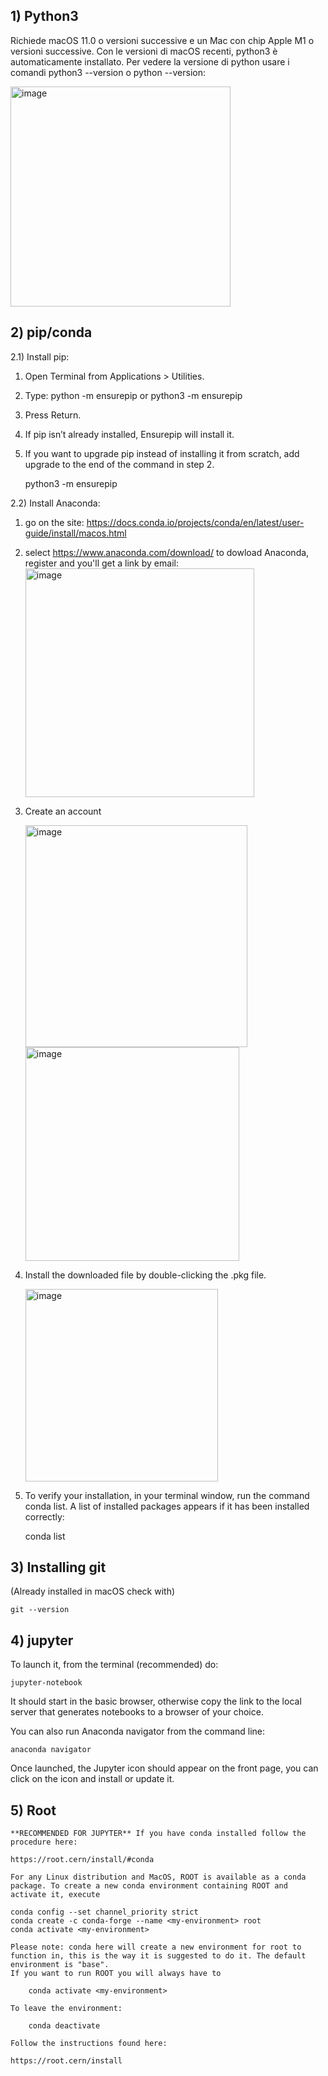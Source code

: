 ## 1) Python3

Richiede macOS 11.0 o versioni successive e un Mac con chip Apple M1 o versioni successive.
Con le versioni di macOS recenti, python3 è automaticamente installato. 
Per vedere la versione di python usare i comandi python3 --version o python --version:

<img width="352" alt="image" src="https://github.com/user-attachments/assets/84b75873-ed4c-488d-99f3-0286dedc22af">


## 2) pip/conda

2.1) Install pip:
1) Open Terminal from Applications > Utilities. 
2) Type: python -m ensurepip or python3 -m ensurepip
3) Press Return.
4) If pip isn’t already installed, Ensurepip will install it.
5) If you want to upgrade pip instead of installing it from scratch, add upgrade to the end of the command in step 2.
    
    python3 -m ensurepip

2.2) Install Anaconda: 
1)    go on the site: https://docs.conda.io/projects/conda/en/latest/user-guide/install/macos.html
2) select https://www.anaconda.com/download/ to dowload Anaconda, register and you'll get a link by email:
   <img width="366" alt="image" src="https://github.com/user-attachments/assets/201ab284-0b61-4540-8778-25b5045415a1">
   
3) Create an account
   
    <img width="355" alt="image" src="https://github.com/user-attachments/assets/28b11169-01d3-4aae-8202-2f59145cf7b7">
    
    <img width="342" alt="image" src="https://github.com/user-attachments/assets/29b7e256-7004-4794-8daa-0136213c77e8">
    
5) Install the downloaded file by double-clicking the .pkg file.
   
    <img width="308" alt="image" src="https://github.com/user-attachments/assets/99c972c1-b5dd-475d-ae0f-929db052d4fd">
    
6) To verify your installation, in your terminal window, run the command conda list. A list of installed packages appears if it has been installed correctly:
   
   conda list

##  3) Installing git
   (Already installed in macOS check with)

    git --version

##  4) jupyter
   To launch it, from the terminal (recommended) do:
    
    jupyter-notebook
    
It should start in the basic browser, otherwise copy the link to the local server that generates notebooks to a browser of your choice.

You can also run Anaconda navigator from the command line:

    anaconda navigator

Once launched, the Jupyter icon should appear on the front page, you can click on the icon and install or update it.

##  5) Root

    **RECOMMENDED FOR JUPYTER** If you have conda installed follow the procedure here:
    
    https://root.cern/install/#conda

    For any Linux distribution and MacOS, ROOT is available as a conda package. To create a new conda environment containing ROOT and activate it, execute

    conda config --set channel_priority strict
    conda create -c conda-forge --name <my-environment> root
    conda activate <my-environment>

    Please note: conda here will create a new environment for root to function in, this is the way it is suggested to do it. The default environment is "base". 
    If you want to run ROOT you will always have to
    
        conda activate <my-environment>
    
    To leave the environment:

        conda deactivate

    Follow the instructions found here:

    https://root.cern/install

